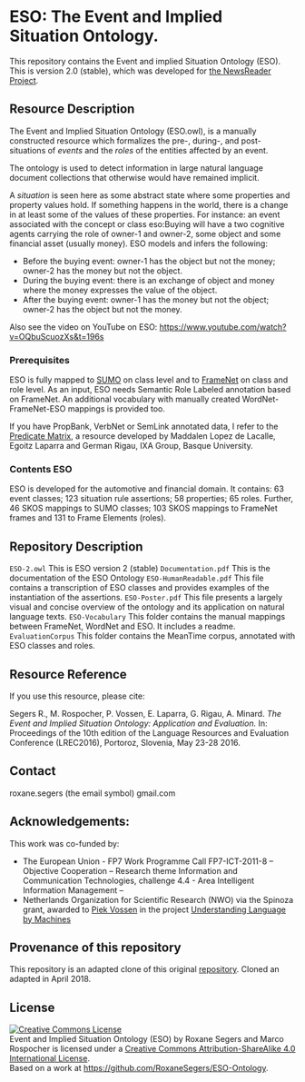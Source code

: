 # ESO: The Event and Implied Situation Ontology.  

This repository contains the Event and implied Situation Ontology (ESO). 
This is version 2.0 (stable), which was developed for [the NewsReader Project](http://www.newsreader-project.eu/).

## Resource Description
The Event and Implied Situation Ontology (ESO.owl), is a manually constructed resource which formalizes 
the pre-, during-, and post-situations of *events* and the *roles* of the entities affected by an event. 

The ontology is used to detect information in large natural language document collections that otherwise would 
have remained implicit. 

A *situation* is seen here as some abstract state where some properties and property values hold. 
If something happens in the world, there is a change in at least some of the values of these properties.
For instance: an event associated with the concept or class eso:Buying will have a two cognitive agents carrying the role of
owner-1 and owner-2, some object and some financial asset (usually money). ESO models and infers the following:

* Before the buying event: owner-1 has the object but not the money; owner-2 has the money but not the object.
* During the buying event: there is an exchange of object and money where the money expresses the value of the object.
* After the buying event: owner-1 has the money but not the object; owner-2 has the object but not the money.

Also see the video on YouTube on ESO: <https://www.youtube.com/watch?v=OQbuScuozXs&t=196s>

### Prerequisites
ESO is fully mapped to [SUMO](http://www.adampease.org/OP/) on class level and to [FrameNet](https://framenet.icsi.berkeley.edu/fndrupal/) on class and role level. 
As an input, ESO needs Semantic Role Labeled annotation based on FrameNet. An additional vocabulary with manually created WordNet-FrameNet-ESO 
mappings is provided too.

If you have PropBank, VerbNet or SemLink annotated data, I refer to the [Predicate Matrix](http://adimen.si.ehu.es/web/PredicateMatrix), 
a resource developed by Maddalen Lopez de Lacalle, Egoitz Laparra and German Rigau, IXA Group, Basque University.

### Contents ESO

ESO is developed for the automotive and financial domain. It contains: 63 event classes; 123 situation rule assertions;
58 properties; 65 roles. Further, 46 SKOS mappings to SUMO classes; 103 SKOS mappings to FrameNet frames and 131 to Frame Elements (roles).


## Repository Description

`ESO-2.owl` This is ESO version 2 (stable)
`Documentation.pdf` This is the documentation of the ESO Ontology
`ESO-HumanReadable.pdf` This file contains a transcription of ESO classes and provides examples of the instantiation of the assertions.
`ESO-Poster.pdf` This file presents a largely visual and concise overview of the ontology and its application on natural language texts.
`ESO-Vocabulary` This folder contains the manual mappings between FrameNet, WordNet and ESO. It includes a readme.
`EvaluationCorpus` This folder contains the MeanTime corpus, annotated with ESO classes and roles.



## Resource Reference
If you use this resource, please cite:

Segers R., M. Rospocher, P. Vossen, E. Laparra, G. Rigau, A. Minard. *The Event and Implied Situation Ontology: Application and Evaluation.* 
In: Proceedings of the 10th edition of the Language Resources and Evaluation Conference (LREC2016), 
Portoroz, Slovenia, May 23-28 2016. 

## Contact

roxane.segers (the email symbol) gmail.com


## Acknowledgements:
This work was co-funded by:
- The European Union - FP7 Work Programme Call FP7-ICT-2011-8 – Objective Cooperation – Research theme 
Information and Communication Technologies, challenge 4.4 - Area Intelligent Information Management – 
- Netherlands Organization for Scientific Research (NWO) via the Spinoza grant, 
awarded to [Piek Vossen](http://vossen.info/) in the project [Understanding Language by Machines](http://www.understandinglanguagebymachines.org/)

## Provenance of this repository
This repository is an adapted clone of this original [repository](https://github.com/newsreader/eso-and-ceo).
Cloned an adapted in April 2018.

## License

<a rel="license" href="http://creativecommons.org/licenses/by-sa/4.0/"><img alt="Creative Commons License" style="border-width:0" src="https://i.creativecommons.org/l/by-sa/4.0/88x31.png" /></a><br /><span xmlns:dct="http://purl.org/dc/terms/" property="dct:title">Event and Implied Situation Ontology (ESO)</span> by <span xmlns:cc="http://creativecommons.org/ns#" property="cc:attributionName">Roxane Segers and Marco Rospocher</span> is licensed under a <a rel="license" href="http://creativecommons.org/licenses/by-sa/4.0/">Creative Commons Attribution-ShareAlike 4.0 International License</a>.<br />Based on a work at <a xmlns:dct="http://purl.org/dc/terms/" href="https://github.com/RoxaneSegers/ESO-Ontology" rel="dct:source">https://github.com/RoxaneSegers/ESO-Ontology</a>.



